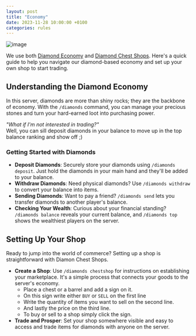 ```yaml
---
layout: post
title: "Economy"
date: 2023-11-28 10:00:00 +0100
categories: rules
---
```

![image](https://files.cocobut.net/screenshots/2023-11-30_19.41.15.png)

We use both [Diamond Economy](https://modrinth.com/mod/diamond-economy) and [Diamond Chest Shops](https://modrinth.com/mod/diamond-chest-shops). Here's a quick guide to help you navigate our diamond-based economy and set up your own shop to start trading.

## Understanding the Diamond Economy

In this server, diamonds are more than shiny rocks; they are the backbone of economy. With the `/diamonds` command, you can manage your precious stones and turn your hard-earned loot into purchasing power.

*"What if I'm not interested in trading?"*<br>
 Well, you can sill deposit diamonds in your balance to move up in the top balance ranking and show off ;)

### Getting Started with Diamonds

- **Deposit Diamonds**: Securely store your diamonds using `/diamonds deposit`. Just hold the diamonds in your main hand and they'll be added to your balance.
- **Withdraw Diamonds**: Need physical diamonds? Use `/diamonds withdraw` to convert your balance into items.
- **Sending Diamonds**: Want to pay a friend? `/diamonds send` lets you transfer diamonds to another player's balance.
- **Checking Your Wealth**: Curious about your financial standing? `/diamonds balance` reveals your current balance, and `/diamonds top` shows the wealthiest players on the server.

## Setting Up Your Shop

Ready to jump into the world of commerce? Setting up a shop is straightforward with Diamon Chest Shops.

- **Create a Shop**: Use `/diamonds chestshop` for instructions on establishing your marketplace. It's a simple process that connects your goods to the server's economy.
    - Place a chest or a barrel and add a sign on it.
    - On this sign write either `BUY` or `SELL` on the first line
    - Write the quantity of items you want to sell on the second line.
    - And lastly the price on the third line.
    - To buy or sell to a shop simply click the sign.
- **Trade and Prosper**: Set your shop somewhere visible and easy to access and trade items for diamonds with anyone on the server.
